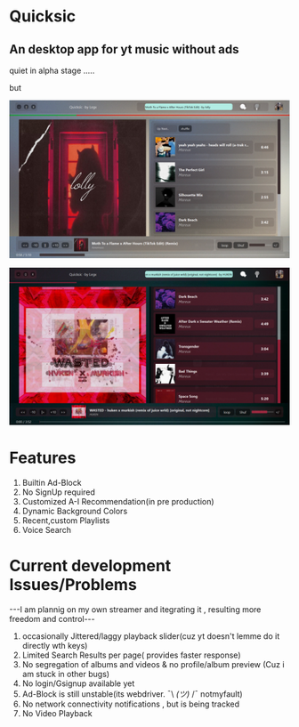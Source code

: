 # Quicksic
 An desktop app for yt music without ads
----------------------------------------------
quiet in alpha stage .....

but

![Screenshot](https://github.com/Abhishek-raj-exe/Quicksic/blob/main/ss/Moth%20Light%202.png)

![Screenshot](https://github.com/Abhishek-raj-exe/Quicksic/blob/main/ss/wast%202.png)


# Features
1. Builtin Ad-Block
2. No SignUp required
3. Customized A-I Recommendation(in pre production)
4. Dynamic Background Colors
5. Recent,custom Playlists
6. Voice Search

# Current development Issues/Problems

---I am plannig on my own streamer and itegrating it , resulting more freedom and control---

1. occasionally Jittered/laggy playback slider(cuz yt doesn't lemme do it directly wth keys)
2. Limited Search Results per page( provides faster response)
3. No segregation of albums and videos & no profile/album preview (Cuz i am stuck in other bugs)
4. No login/Gsignup available yet
5. Ad-Block is still unstable(its webdriver. ¯\ _(ツ)_ /¯ notmyfault)
6. No network connectivity notifications , but is being tracked
7. No Video Playback
